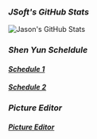 <!-- title: Jason's Official Website -->
### ***JSoft's GitHub Stats***
![Jason's GitHub Stats](https://github-readme-stats.vercel.app/api?username=jsoft-alt&show_icons=true&theme=default)
### ***Shen Yun Scheldule***
#### [**_Schedule 1_**](https://jsoft-alt.github.io/shenyun/schedule.html/)
#### [**_Schedule 2_**](https://jsoft-alt.github.io/shenyun/schedule1.html/)
### ***Picture Editor***
#### [**_Picture Editor_**](https://jsoft-alt.github.io/shenyun/picture.html/)

